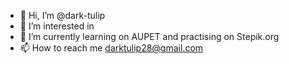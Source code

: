 - 👋 Hi, I’m @dark-tulip
- 👀 I’m interested in
- 🌱 I’m currently learning on AUPET and practising on Stepik.org
- 📫 How to reach me darktulip28@gmail.com

<!---
dark-tulip/dark-tulip is a ✨ special ✨ repository because its `README.md` (this file) appears on your GitHub profile.
You can click the Preview link to take a look at your changes.
--->
